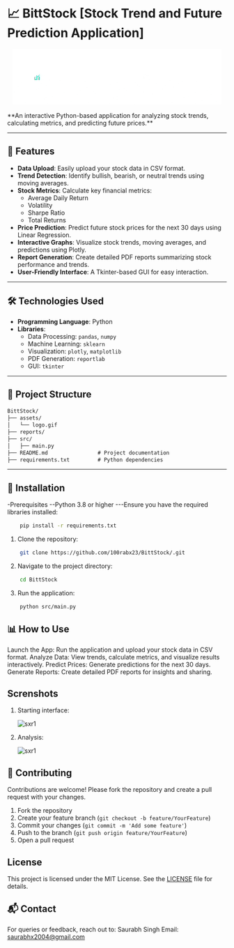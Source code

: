 # 📈 BittStock  [Stock Trend and Future Prediction Application] 
<center>

![Logo](./BittStock/assets/logoam.gif)  
</center>
**An interactive Python-based application for analyzing stock trends, calculating metrics, and predicting future prices.**  

---

## 🚀 Features  
- **Data Upload**: Easily upload your stock data in CSV format.  
- **Trend Detection**: Identify bullish, bearish, or neutral trends using moving averages.  
- **Stock Metrics**: Calculate key financial metrics:
  - Average Daily Return  
  - Volatility  
  - Sharpe Ratio  
  - Total Returns  
- **Price Prediction**: Predict future stock prices for the next 30 days using Linear Regression.  
- **Interactive Graphs**: Visualize stock trends, moving averages, and predictions using Plotly.  
- **Report Generation**: Create detailed PDF reports summarizing stock performance and trends.  
- **User-Friendly Interface**: A Tkinter-based GUI for easy interaction.  

---

## 🛠️ Technologies Used  

- **Programming Language**: Python  
- **Libraries**:  
  - Data Processing: `pandas`, `numpy`  
  - Machine Learning: `sklearn`  
  - Visualization: `plotly`, `matplotlib`  
  - PDF Generation: `reportlab`  
  - GUI: `tkinter`  

---

## 📂 Project Structure  

```plaintext
BittStock/  
├── assets/                    
│   └── logo.gif             
├── reports/                   
├── src/                       
│   ├── main.py                           
├── README.md                # Project documentation  
├── requirements.txt         # Python dependencies

```
---

## 🔧 Installation
-Prerequisites
--Python 3.8 or higher
---Ensure you have the required libraries installed:
```sh
    pip install -r requirements.txt
```
1. Clone the repository:
```sh
    git clone https://github.com/100rabx23/BittStock/.git
```
2. Navigate to the project directory:
```sh
    cd BittStock
```
3. Run the application:
```sh
    python src/main.py
```
## 📊 How to Use
Launch the App: Run the application and upload your stock data in CSV format.
Analyze Data: View trends, calculate metrics, and visualize results interactively.
Predict Prices: Generate predictions for the next 30 days.
Generate Reports: Create detailed PDF reports for insights and sharing.


## Screnshots 

1. Starting interface:

   ![sxr1](./BittStock/assets/src1.png)
   

3. Analysis:

   ![sxr1](./BittStock/assets/src3.png)

   
## 🤝 Contributing

Contributions are welcome! Please fork the repository and create a pull request with your changes.

1. Fork the repository
2. Create your feature branch (`git checkout -b feature/YourFeature`)
3. Commit your changes (`git commit -m 'Add some feature'`)
4. Push to the branch (`git push origin feature/YourFeature`)
5. Open a pull request

## License

This project is licensed under the MIT License. See the [LICENSE](LICENSE) file for details.

## 📬 Contact
For queries or feedback, reach out to:
Saurabh Singh
Email: saurabhx2004@gmail.com
